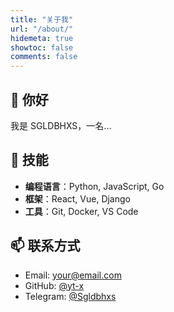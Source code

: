 ```yaml
---
title: "关于我"
url: "/about/"
hidemeta: true
showtoc: false
comments: false
---
```


## 👋 你好

我是 SGLDBHXS，一名...

## 🔧 技能

- **编程语言**：Python, JavaScript, Go
- **框架**：React, Vue, Django
- **工具**：Git, Docker, VS Code

## 📫 联系方式

- Email: your@email.com
- GitHub: [@yt-x](https://github.com/yt-x)
- Telegram: [@Sgldbhxs](https://t.me/Sgldbhxs)